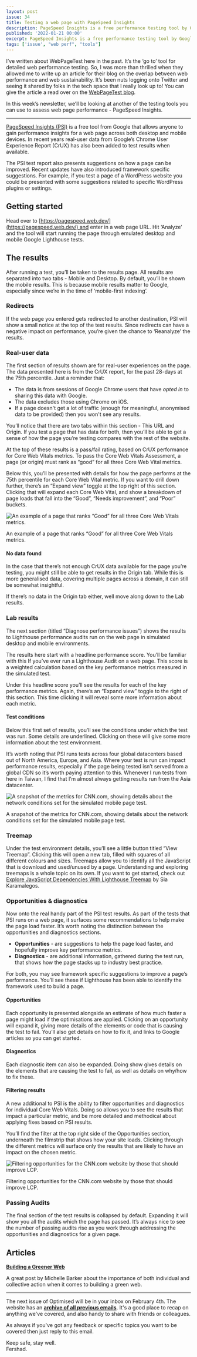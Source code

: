 ```yaml
---
layout: post
issue: 34
title: Testing a web page with PageSpeed Insights
description: PageSpeed Insights is a free performance testing tool by Google. In this post we’ll cover the basics of testing a web page with PageSpeed Insights, as well as how to understand the different test results.
published: '2022-01-21 00:00'
excerpt: PageSpeed Insights is a free performance testing tool by Google. In this post we’ll cover the basics of testing a web page with PageSpeed Insights, as well as how to understand the different test results.
tags: ['issue', "web perf", "tools"]
---
```

<!-- # Testing a web page with PageSpeed Insights -->

I’ve written about WebPageTest here in the past. It’s the ‘go to’ tool for detailed web performance testing. So, I was more than thrilled when they allowed me to write up an article for their blog on the overlap between web performance and web sustainability. It’s been nuts logging onto Twitter and seeing it shared by folks in the tech space that I really look up to! You can give the article a read over on the [WebPageTest blog](https://blog.webpagetest.org/posts/website-performance-and-the-planet/).

In this week’s newsletter, we’ll be looking at another of the testing tools you can use to assess web page performance - PageSpeed Insights.

***

[PageSpeed Insights (PSI)](https://pagespeed.web.dev/) is a free tool from Google that allows anyone to gain performance insights for a web page across both desktop and mobile devices. In recent years real-user data from Google’s Chrome User Experience Report (CrUX) has also been added to test results when available. 

The PSI test report also presents suggestions on how a page can be improved. Recent updates have also introduced framework specific suggestions. For example, if you test a page of a WordPress website you could be presented with some suggestions related to specific WordPress plugins or settings.

## Getting started

Head over to [https://pagespeed.web.dev/](https://pagespeed.web.dev/) and enter in a web page URL. Hit ‘Analyze’ and the tool will start running the page through emulated desktop and mobile Google Lighthouse tests.

## The results

After running a test, you’ll be taken to the results page. All results are separated into two tabs - Mobile and Desktop. By default, you’ll be shown the mobile results. This is because mobile results matter to Google, especially since we’re in the time of ‘mobile-first indexing’.

### Redirects

If the web page you entered gets redirected to another destination, PSI will show a small notice at the top of the test results. Since redirects can have a negative impact on performance, you’re given the chance to ‘Reanalyze’ the results.

### Real-user data

The first section of results shown are for real-user experiences on the page. The data presented here is from the CrUX report, for the past 28-days at the 75th percentile. Just a reminder that: 

- The data is from sessions of Google Chrome users that have *opted in* to sharing this data with Google.
- The data excludes those using Chrome on iOS.
- If a page doesn't get a lot of traffic (enough for meaningful, anonymised data to be provided) then you won't see any results.

You’ll notice that there are two tabs within this section - This URL and Origin. If you test a page that has data for both, then you’ll be able to get a sense of how the page you’re testing compares with the rest of the website.

At the top of these results is a pass/fail rating, based on CrUX performance for Core Web Vitals metrics. To pass the Core Web Vitals Assessment, a page (or origin) must rank as “good” for all three Core Web Vital metrics.

Below this, you’ll be presented with details for how the page performs at the 75th percentile for each Core Web Vital metric. If you want to drill down further, there’s an “Expand view” toggle at the top right of this section. Clicking that will expand each Core Web Vital, and show a breakdown of page loads that fall into the “Good”, “Needs improvement”, and “Poor” buckets.

![An example of a page that ranks “Good” for all three Core Web Vitals metrics.](https://fershad.com/image/fetch/f_auto,q_auto/https://cdn.sanity.io/images/twtrbzfo/production/586e55eecf2952bf238444324c1c5ddcd02e0a9c-1080x567.jpg?auto=format)

An example of a page that ranks “Good” for all three Core Web Vitals metrics.

#### No data found

In the case that there’s not enough CrUX data available for the page you’re testing, you might still be able to get results in the Origin tab. While this is more generalised data, covering multiple pages across a domain, it can still be somewhat insightful.

If there’s no data in the Origin tab either, well move along down to the Lab results.

### Lab results

The next section (titled “Diagnose performance issues”) shows the results to Lighthouse performance audits run on the web page in simulated desktop and mobile environments.

The results here start with a headline performance score. You’ll be familiar with this If you’ve ever run a Lighthouse Audit on a web page. This score is a weighted calculation based on the key performance metrics measured in the simulated test.

Under this headline score you’ll see the results for each of the key performance metrics. Again, there’s an “Expand view” toggle to the right of this section. This time clicking it will reveal some more information about each metric.

#### Test conditions

Below this first set of results, you’ll see the conditions under which the test was run. Some details are underlined. Clicking on these will give some more information about the test environment.

It’s worth noting that PSI runs tests across four global datacenters based out of North America, Europe, and Asia. Where your test is run can impact performance results, especially if the page being tested isn’t served from a global CDN so it’s worth paying attention to this. Whenever I run tests from here in Taiwan, I find that I’m almost always getting results run from the Asia datacenter.

![A snapshot of the metrics for CNN.com, showing details about the network conditions set for the simulated mobile page test.](https://fershad.com/image/fetch/f_auto,q_auto/https://cdn.sanity.io/images/twtrbzfo/production/180900fcd9785228baf138e62464725877fcc2e7-1080x567.jpg?auto=format)

A snapshot of the metrics for CNN.com, showing details about the network conditions set for the simulated mobile page test.

### Treemap

Under the test environment details, you’ll see a little button titled “View Treemap”. Clicking this will open a new tab, filled with squares of all different colours and sizes. Treemaps allow you to identify all the JavaScript that is download and used/unused by a page. Understanding and exploring treemaps is a whole topic on its own. If you want to get started, check out [Explore JavaScript Dependencies With Lighthouse Treemap](https://sia.codes/posts/lighthouse-treemap/) by Sia Karamalegos.

### Opportunities & diagnostics

Now onto the real handy part of the PSI test results. As part of the tests that PSI runs on a web page, it surfaces some recommendations to help make the page load faster. It’s worth noting the distinction between the opportunities and diagnostics sections.

- **Opportunities** - are suggestions to help the page load faster, and hopefully improve key performance metrics.
- **Diagnostics** - are additional information, gathered during the test run, that shows how the page stacks up to industry best practice.

For both, you may see framework specific suggestions to improve a page’s performance. You’ll see these if Lighthouse has been able to identify the framework used to build a page.

#### Opportunities

Each opportunity is presented alongside an estimate of how much faster a page might load if the optimisations are applied. Clicking on an opportunity will expand it, giving more details of the elements or code that is causing the test to fail. You’ll also get details on how to fix it, and links to Google articles so you can get started.

#### Diagnostics

Each diagnostic item can also be expanded. Doing show gives details on the elements that are causing the test to fail, as well as details on why/how to fix these.

#### Filtering results

A new additional to PSI is the ability to filter opportunities and diagnostics for individual Core Web Vitals. Doing so allows you to see the results that impact a particular metric, and be more detailed and methodical about applying fixes based on PSI results.

You’ll find the filter at the top right side of the Opportunities section, underneath the filmstrip that shows how your site loads. Clicking through the different metrics will surface only the results that are likely to have an impact on the chosen metric.

![Filtering opportunities for the CNN.com website by those that should improve LCP.](https://fershad.com/image/fetch/f_auto,q_auto/https://cdn.sanity.io/images/twtrbzfo/production/e162d6c8a447a2c7edea69c80ec18818a420edf2-1080x567.jpg?auto=format)

Filtering opportunities for the CNN.com website by those that should improve LCP.

### Passing Audits

The final section of the test results is collapsed by default. Expanding it will show you all the audits which the page has passed. It’s always nice to see the number of passing audits rise as you work through addressing the opportunities and diagnostics for a given page.

## Articles

**[Building a Greener Web](https://css-irl.info/building-a-greener-web)**

A great post by Michelle Barker about the importance of both individual and collective action when it comes to building a green web.

***

The next issue of Optimised will be in your inbox on February 4th. The website has an **[archive of all previous emails](https://optimised.email/)**. It's a good place to recap on anything we've covered, and also handy to share with friends or colleagues.

As always if you've got any feedback or specific topics you want to be covered then just reply to this email.

Keep safe, stay well.  
Fershad.